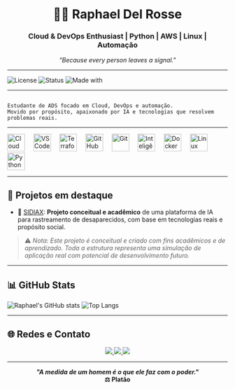 <h1 align="center">👨‍💻 Raphael Del Rosse</h1>
<h3 align="center">Cloud & DevOps Enthusiast | Python | AWS | Linux | Automação</h3>

<p align="center"><em>"Because every person leaves a signal."</em></p>

---

![License](https://img.shields.io/badge/license-MIT-blue.svg)
![Status](https://img.shields.io/badge/status-In%20Development-yellow)
![Made with](https://img.shields.io/badge/made%20with-%E2%9D%A4%20by%20Raphael%20Del%20Rosse-blueviolet)

---

<code>
Estudante de ADS focado em Cloud, DevOps e automação.  
Movido por propósito, apaixonado por IA e tecnologias que resolvem problemas reais.
</code>

---

<div align="left">

  <img src="https://img.icons8.com/fluency/48/cloud.png" width="40" title="Cloud Computing"/>
  &nbsp;&nbsp;&nbsp;
  <img src="https://cdn.jsdelivr.net/gh/devicons/devicon/icons/vscode/vscode-original.svg" width="40" title="VS Code"/>
  &nbsp;&nbsp;&nbsp;
  <img src="https://cdn.jsdelivr.net/gh/devicons/devicon/icons/terraform/terraform-original.svg" width="40" title="Terraform"/>
  &nbsp;&nbsp;&nbsp;
  <img src="https://cdn.jsdelivr.net/gh/devicons/devicon/icons/github/github-original.svg" width="40" title="GitHub"/>
  &nbsp;&nbsp;&nbsp;
  <img src="https://cdn.jsdelivr.net/gh/devicons/devicon/icons/git/git-original.svg" width="40" title="Git"/>
  &nbsp;&nbsp;&nbsp;
  <img src="https://img.icons8.com/color/48/artificial-intelligence.png" width="40" title="Inteligência Artificial"/>
  &nbsp;&nbsp;&nbsp;
  <img src="https://cdn.jsdelivr.net/gh/devicons/devicon/icons/docker/docker-original.svg" width="40" title="Docker"/>
  &nbsp;&nbsp;&nbsp;
  <img src="https://cdn.jsdelivr.net/gh/devicons/devicon/icons/linux/linux-original.svg" width="40" title="Linux"/>
  &nbsp;&nbsp;&nbsp;
  <img src="https://cdn.jsdelivr.net/gh/devicons/devicon/icons/python/python-original.svg" width="40" title="Python"/>

</div>

---

## 🚀 Projetos em destaque

- 🔭 [SIDIAX](https://github.com/rapharossepro/sidiax): **Projeto conceitual e acadêmico** de uma plataforma de IA para rastreamento de desaparecidos, com base em tecnologias reais e propósito social.

> ⚠️ *Nota: Este projeto é conceitual e criado com fins acadêmicos e de aprendizado. Toda a estrutura representa uma simulação de aplicação real com potencial de desenvolvimento futuro.*

---

## 📊 GitHub Stats

![Raphael's GitHub stats](https://github-readme-stats.vercel.app/api?username=rapharossepro&show_icons=true&theme=radical)
![Top Langs](https://github-readme-stats.vercel.app/api/top-langs/?username=rapharossepro&layout=compact&theme=radical)

---

## 🌐 Redes e Contato

<p align="center">
  <a href="https://www.linkedin.com/in/raphaeldelrosse/" target="_blank">
    <img src="https://img.shields.io/badge/LinkedIn-blue?style=for-the-badge&logo=linkedin" />
  </a>
  <a href="https://www.instagram.com/rapharosse/" target="_blank">
    <img src="https://img.shields.io/badge/Instagram-E4405F?style=for-the-badge&logo=instagram&logoColor=white" />
  </a>
  <a href="mailto:rapharosseprofissional@gmail.com" target="_blank">
    <img src="https://img.shields.io/badge/Gmail-D14836?style=for-the-badge&logo=gmail&logoColor=white" />
  </a>
</p>

---

<p align="center"><strong><em>"A medida de um homem é o que ele faz com o poder."</em><br>⚖️ Platão</strong></p>
